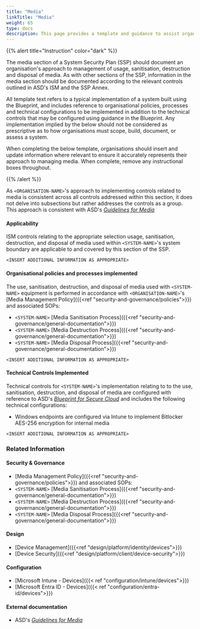 ```yaml
---
title: "Media"
linkTitle: "Media"
weight: 65
type: docs
description: This page provides a template and guidance to assist organisations in documenting their approach to management of media usage, sanitisation, destruction and disposal associated with their system(s) built on ASD's Blueprint for Secure Cloud.
---
```


{{% alert title="Instruction" color="dark" %}}

The media section of a System Security Plan (SSP) should document an organisation's approach to management of usage, sanitisation, destruction and disposal of media. As with other sections of the SSP, information in the media section should be documented according to the relevant controls outlined in ASD's ISM and the SSP Annex. 

All template text refers to a typical implementation of a system built using the Blueprint, and includes reference to organisational policies, processes and technical configurations to be implemented in addition to the technical controls that may be configured using guidance in the Blueprint. Any implementation implied by the below should not be considered as prescriptive as to how organisations must scope, build, document, or assess a system.

When completing the below template, organisations should insert and update information where relevant to ensure it accurately represents their approach to managing media. When complete, remove any instructional boxes throughout. 

{{% /alert %}}

As `<ORGANISATION-NAME>`'s approach to implementing controls related to media is consistent across all controls addressed within this section, it does not delve into subsections but rather addresses the controls as a group. This approach is consistent with ASD's [*Guidelines for Media*](https://www.cyber.gov.au/resources-business-and-government/essential-cyber-security/ism/cyber-security-guidelines/guidelines-media)

#### Applicability

ISM controls relating to the appropriate  selection usage, sanitisation, destruction, and disposal of media used within `<SYSTEM-NAME>`'s system boundary are applicable to and covered by this section of the SSP. 

`<INSERT ADDITIONAL INFORMATION AS APPROPRIATE>`

#### Organisational policies and processes implemented

The use, sanitisation, destruction, and disposal of media used with `<SYSTEM-NAME>` equipment is performed in accordance with `<ORGANISATION-NAME>`'s [Media Management Policy]({{<ref "security-and-governance/policies">}}) and associated SOPs:
* `<SYSTEM-NAME>` [Media Sanitisation Process]({{<ref "security-and-governance/general-documentation">}})
* `<SYSTEM-NAME>` [Media Destruction Process]({{<ref "security-and-governance/general-documentation">}})
* `<SYSTEM-NAME>` [Media Disposal Process]({{<ref "security-and-governance/general-documentation">}})

`<INSERT ADDITIONAL INFORMATION AS APPROPRIATE>`

#### Technical Controls Implemented

Technical controls for `<SYSTEM-NAME>`'s implementation relating to to the use, sanitisation, destruction, and disposal of media are configured with reference to ASD's [*Blueprint for Secure Cloud*](https://blueprint.asd.gov.au) and includes the following technical configurations:

* Windows endpoints are configured via Intune to implement Bitlocker AES-256 encryption for internal media

`<INSERT ADDITIONAL INFORMATION AS APPROPRIATE>`

### Related Information

#### Security & Governance

* [Media Management Policy]({{<ref "security-and-governance/policies">}}) and associated SOPs:
* `<SYSTEM-NAME>` [Media Sanitisation Process]({{<ref "security-and-governance/general-documentation">}})
* `<SYSTEM-NAME>` [Media Destruction Process]({{<ref "security-and-governance/general-documentation">}})
* `<SYSTEM-NAME>` [Media Disposal Process]({{<ref "security-and-governance/general-documentation">}})

#### Design

*   [Device Management]({{<ref "design/platform/identity/devices">}})
*   [Device Security]({{<ref "design/platform/client/device-security">}})

#### Configuration

* [Microsoft Intune - Devices]({{< ref "configuration/intune/devices">}})
* [Microsoft Entra ID - Devices]({{< ref "configuration/entra-id/devices">}})

#### External documentation

* ASD's [*Guidelines for Media*](https://www.cyber.gov.au/resources-business-and-government/essential-cyber-security/ism/cyber-security-guidelines/guidelines-media)